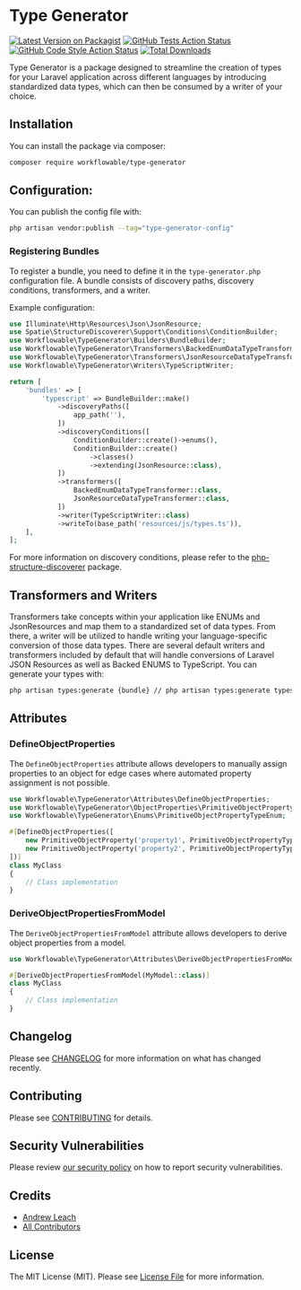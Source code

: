 # Type Generator

[![Latest Version on Packagist](https://img.shields.io/packagist/v/workflowable/type-generator.svg?style=flat-square)](https://packagist.org/packages/workflowable/type-generator)
[![GitHub Tests Action Status](https://img.shields.io/github/actions/workflow/status/workflowable/type-generator/run-tests.yml?branch=master&label=tests&style=flat-square)](https://github.com/workflowable/type-generator/actions?query=workflow%3Arun-tests+branch%3Amaster)
[![GitHub Code Style Action Status](https://img.shields.io/github/actions/workflow/status/workflowable/type-generator/fix-php-code-style-issues.yml?branch=master&label=code%20style&style=flat-square)](https://github.com/workflowable/type-generator/actions?query=workflow%3A"Fix+PHP+code+style+issues"+branch%3Amaster)
[![Total Downloads](https://img.shields.io/packagist/dt/workflowable/type-generator.svg?style=flat-square)](https://packagist.org/packages/workflowable/type-generator)

Type Generator is a package designed to streamline the creation of types for your Laravel application across different languages by introducing standardized data types, which can then be consumed by a writer of your choice.

## Installation

You can install the package via composer:

```bash
composer require workflowable/type-generator
```

## Configuration:

You can publish the config file with:

```bash
php artisan vendor:publish --tag="type-generator-config"
```

### Registering Bundles

To register a bundle, you need to define it in the `type-generator.php` configuration file. A bundle consists of discovery paths, discovery conditions, transformers, and a writer.

Example configuration:

```php
use Illuminate\Http\Resources\Json\JsonResource;
use Spatie\StructureDiscoverer\Support\Conditions\ConditionBuilder;
use Workflowable\TypeGenerator\Builders\BundleBuilder;
use Workflowable\TypeGenerator\Transformers\BackedEnumDataTypeTransformer;
use Workflowable\TypeGenerator\Transformers\JsonResourceDataTypeTransformer;
use Workflowable\TypeGenerator\Writers\TypeScriptWriter;

return [
    'bundles' => [
        'typescript' => BundleBuilder::make()
            ->discoveryPaths([
                app_path(''),
            ])
            ->discoveryConditions([
                ConditionBuilder::create()->enums(),
                ConditionBuilder::create()
                    ->classes()
                    ->extending(JsonResource::class),
            ])
            ->transformers([
                BackedEnumDataTypeTransformer::class,
                JsonResourceDataTypeTransformer::class,
            ])
            ->writer(TypeScriptWriter::class)
            ->writeTo(base_path('resources/js/types.ts')),
    ],
];
```

For more information on discovery conditions, please refer to the [php-structure-discoverer](https://github.com/spatie/php-structure-discoverer) package.

## Transformers and Writers

Transformers take concepts within your application like ENUMs and JsonResources and map them to a standardized set of data types. From there, a writer will be utilized to handle writing your language-specific conversion of those data types. There are several default writers and transformers included by default that will handle conversions of Laravel JSON Resources as well as Backed ENUMS to TypeScript. You can generate your types with:

```bash
php artisan types:generate {bundle} // php artisan types:generate typescript
```

## Attributes

### DefineObjectProperties

The `DefineObjectProperties` attribute allows developers to manually assign properties to an object for edge cases where automated property assignment is not possible.

```php
use Workflowable\TypeGenerator\Attributes\DefineObjectProperties;
use Workflowable\TypeGenerator\ObjectProperties\PrimitiveObjectProperty;
use Workflowable\TypeGenerator\Enums\PrimitiveObjectPropertyTypeEnum;

#[DefineObjectProperties([
    new PrimitiveObjectProperty('property1', PrimitiveObjectPropertyTypeEnum::String),
    new PrimitiveObjectProperty('property2', PrimitiveObjectPropertyTypeEnum::Integer),
])]
class MyClass
{
    // Class implementation
}
```

### DeriveObjectPropertiesFromModel

The `DeriveObjectPropertiesFromModel` attribute allows developers to derive object properties from a model.

```php
use Workflowable\TypeGenerator\Attributes\DeriveObjectPropertiesFromModel;

#[DeriveObjectPropertiesFromModel(MyModel::class)]
class MyClass
{
    // Class implementation
}
```

## Changelog

Please see [CHANGELOG](CHANGELOG.md) for more information on what has changed recently.

## Contributing

Please see [CONTRIBUTING](CONTRIBUTING.md) for details.

## Security Vulnerabilities

Please review [our security policy](../../security/policy) on how to report security vulnerabilities.

## Credits

- [Andrew Leach](https://github.com/7387639+andyleach)
- [All Contributors](../../contributors)

## License

The MIT License (MIT). Please see [License File](LICENSE.md) for more information.
```
